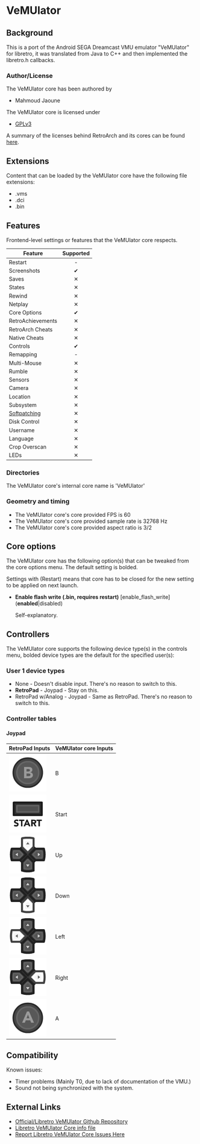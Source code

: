 # VeMUlator

## Background

This is a port of the Android SEGA Dreamcast VMU emulator "VeMUlator" for libretro, it was translated from Java to C++ and then implemented the libretro.h callbacks.

### Author/License

The VeMUlator core has been authored by

- Mahmoud Jaoune

The VeMUlator core is licensed under

- [GPLv3](https://github.com/MJaoune/vemulator-libretro/blob/master/COPYING)

A summary of the licenses behind RetroArch and its cores can be found [here](../development/licenses.md).

## Extensions

Content that can be loaded by the VeMUlator core have the following file extensions:

- .vms
- .dci
- .bin

## Features

Frontend-level settings or features that the VeMUlator core respects.

| Feature           | Supported |
|-------------------|:---------:|
| Restart           | -         |
| Screenshots       | ✔         |
| Saves             | ✕         |
| States            | ✕         |
| Rewind            | ✕         |
| Netplay           | ✕         |
| Core Options      | ✔         |
| RetroAchievements | ✕         |
| RetroArch Cheats  | ✕         |
| Native Cheats     | ✕         |
| Controls          | ✔         |
| Remapping         | -         |
| Multi-Mouse       | ✕         |
| Rumble            | ✕         |
| Sensors           | ✕         |
| Camera            | ✕         |
| Location          | ✕         |
| Subsystem         | ✕         |
| [Softpatching](../guides/softpatching.md) | ✕         |
| Disk Control      | ✕         |
| Username          | ✕         |
| Language          | ✕         |
| Crop Overscan     | ✕         |
| LEDs              | ✕         |

### Directories

The VeMUlator core's internal core name is 'VeMUlator'

### Geometry and timing

- The VeMUlator core's core provided FPS is 60
- The VeMUlator core's core provided sample rate is 32768 Hz
- The VeMUlator core's core provided aspect ratio is 3/2

## Core options

The VeMUlator core has the following option(s) that can be tweaked from the core options menu. The default setting is bolded. 

Settings with (Restart) means that core has to be closed for the new setting to be applied on next launch.

- **Enable flash write (.bin, requires restart)** [enable_flash_write] (**enabled**|disabled)

	Self-explanatory.
	
## Controllers

The VeMUlator core supports the following device type(s) in the controls menu, bolded device types are the default for the specified user(s):

### User 1 device types

- None - Doesn't disable input. There's no reason to switch to this.
- **RetroPad** - Joypad - Stay on this.
- RetroPad w/Analog - Joypad - Same as RetroPad. There's no reason to switch to this.

### Controller tables

#### Joypad

| RetroPad Inputs                           | VeMUlator core Inputs |
|-------------------------------------------|-----------------------|
| ![](../image/retropad/retro_b.png)    | B                     |
| ![](../image/retropad/retro_start.png)      | Start                 |
| ![](../image/retropad/retro_dpad_up.png)    | Up                    |
| ![](../image/retropad/retro_dpad_down.png)  | Down                  |
| ![](../image/retropad/retro_dpad_left.png)  | Left                  |
| ![](../image/retropad/retro_dpad_right.png) | Right                 |
| ![](../image/retropad/retro_a.png)    | A                     |

## Compatibility

Known issues:

- Timer problems (Mainly T0, due to lack of documentation of the VMU.)
- Sound not being synchronized with the system.

## External Links

- [Official/Libretro VeMUlator Github Repository](https://github.com/MJaoune/vemulator-libretro)
- [Libretro VeMUlator Core info file](https://github.com/libretro/libretro-super/blob/master/dist/info/vemulator_libretro.info)
- [Report Libretro VeMUlator Core Issues Here](https://github.com/MJaoune/vemulator-libretro/issues)